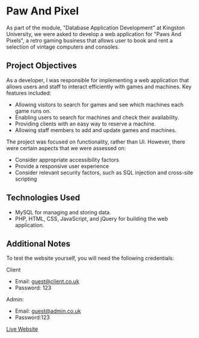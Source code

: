 ﻿# Paw And Pixel

As part of the module, "Database Application Development" at Kingston University, we were asked to develop a web application for "Paws And Pixels", a retro gaming business that allows user to book and rent a selection of vintage computers and consoles.

## Project Objectives

As a developer, I was responsible for implementing a web application that allows users and staff to interact efficiently with games and machines. Key features included:

- Allowing visitors to search for games and see which machines each game runs on.
- Enabling users to search for machines and check their availability.
- Providing clients with an easy way to reserve a machine.
- Allowing staff members to add and update games and machines.

The project was focused on functionality, rather than UI. However, there were certain aspects that we were assessed on:

- Consider appropriate accessibility factors
- Provide a responsive user experience
- Consider relevant security factors, such as SQL injection and cross-site scripting

## Technologies Used

- MySQL for managing and storing data.
- PHP, HTML, CSS, JavaScript, and jQuery for building the web application.

## Additional Notes

To test the website yourself, you will need the following credentials:

Client

- Email: guest@client.co.uk
- Password: 123

Admin:

- Email: guest@admin.co.uk
- Password:123

[Live Website](https://kunet.uk/k2321719/pawandpixel/controller/home.php)

